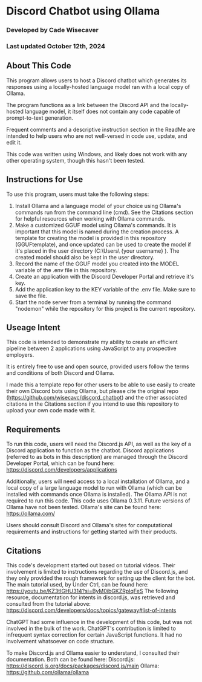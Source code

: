 # Discord Chatbot using Ollama
### Developed by Cade Wisecaver
### Last updated October 12th, 2024


## About This Code

This program allows users to host a Discord chatbot which generates its responses using a locally-hosted language model ran with a local copy of Ollama.

The program functions as a link between the Discord API and the locally-hosted language model, it itself does not contain any code capable of prompt-to-text generation.

Frequent comments and a descriptive instruction section in the ReadMe are intended to help users who are not well-versed in code use, update, and edit it.

This code was written using Windows, and likely does not work with any other operating system, though this hasn't been tested.


## Instructions for Use

To use this program, users must take the following steps:

1. Install Ollama and a language model of your choice using Ollama's commands run from the command line (cmd). See the Citations section for helpful resources when working with Ollama commands.
2. Make a customized GGUF model using Ollama's commands. It is important that this model is named during the creation process. A template for creating the model is provided in this repository (GGUFtemplate), and once updated can be used to create the model if it's placed in the user directory (C:\Users\ {your username} ). The created model should also be kept in the user directory.
3. Record the name of the GGUF model you created into the MODEL variable of the .env file in this repository.
4. Create an application with the Discord Developer Portal and retrieve it's key.
5. Add the application key to the KEY variable of the .env file. Make sure to save the file.
6. Start the node server from a terminal by running the command "nodemon" while the repository for this project is the current repository.


## Useage Intent

This code is intended to demonstrate my ability to create an efficient pipeline between 2 applications using JavaScript to any prospective employers.

It is entirely free to use and open source, provided users follow the terms and conditions of both Discord and Ollama.

I made this a template repo for other users to be able to use easily to create their own Discord bots using Ollama, but please cite the original repo (https://github.com/wisecavc/discord_chatbot) and the other associated citations in the Citations section if you intend to use this repository to upload your own code made with it.


## Requirements

To run this code, users will need the Discord.js API, as well as the key of a Discord application to function as the chatbot.
Discord applications (referred to as bots in this description) are managed through the Discord Developer Portal, which can be found here: https://discord.com/developers/applications

Additionally, users will need access to a local installation of Ollama, and a local copy of a large language model to run with Ollama (which can be installed with commands once Ollama is installed). The Ollama API is not required to run this code.
This code uses Ollama 0.3.11. Future versions of Ollama have not been tested.
Ollama's site can be found here: https://ollama.com/

Users should consult Discord and Ollama's sites for computational requirements and instructions for getting started with their products.


## Citations

This code's development started out based on tutorial videos. Their involvement is limited to instructions regarding the use of Discord.js, and they only provided the rough framework for setting up the client for the bot.
The main tutorial used, by Under Ctrl, can be found here: https://youtu.be/KZ3tIGHU314?si=ByM0ibGKZRpIqFeS
The following resource, documentation for intents in discord.js, was retrieved and consulted from the tutorial above: https://discord.com/developers/docs/topics/gateway#list-of-intents

ChatGPT had some influence in the development of this code, but was not involved in the bulk of the work. ChatGPT's contribution is limited to infrequent syntax correction for certain JavaScript functions. It had no involvement whatsoever on code structure.

To make Discord.js and Ollama easier to understand, I consulted their documentation. Both can be found here:
Discord.js: https://discord.js.org/docs/packages/discord.js/main
Ollama: https://github.com/ollama/ollama

